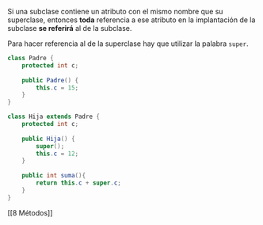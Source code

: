 Si una subclase contiene un atributo con el mismo nombre que su superclase, entonces **toda** referencia a ese atributo en la implantación de la subclase **se referirá** al de la subclase.

Para hacer referencia al de la superclase hay que utilizar la palabra `super`.

```java
class Padre {
	protected int c;
	
	public Padre() {
		this.c = 15;
	}
}
```

```java
class Hija extends Padre {
	protected int c;
	
	public Hija() {
		super();
		this.c = 12;
	}
	
	public int suma(){
		return this.c + super.c;
	}
}
```

[[8 Métodos]]